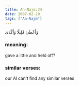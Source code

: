 ```yaml
---
title: An-Najm:34
date: 2007-02-20
tags: ["An-Najm"]
---
```

وَأَعْطَىٰ قَلِيلًا وَأَكْدَىٰ
### meaning: 
gave a little and held off?
### similar verses: 

our AI can't find any similar verses





